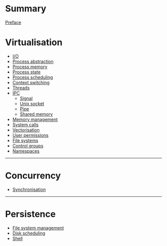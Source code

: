# Summary

[Preface](./preface.md)

# Virtualisation

- [I/O](./io.md)
- [Process abstraction]()
- [Process memory](./process_memory.md)
- [Process state]()
- [Process scheduling]()
- [Context switching]()
- [Threads](./threads.md)
- [IPC](./ipc/index.md)
  - [Signal](./ipc/signals.md)
  - [Unix socket](./ipc/unix-socket.md)
  - [Pipe]()
  - [Shared memory]()
- [Memory management](./memory_management.md)
- [System calls](./system_calls.md)
- [Vectorisation](./vectorisation.md)
- [User permissions]()
- [File systems]()
- [Control groups]()
- [Namespaces]()

---

# Concurrency
- [Synchronisation]()

---

# Persistence

- [File system management](./file_system_management.md)
- [Disk scheduling]()
- [Shell](./shell.md)
